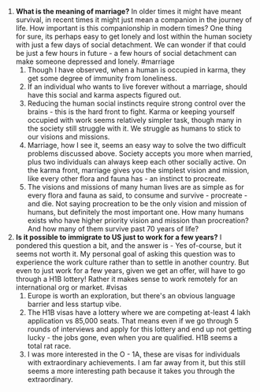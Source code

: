 1. **What is the meaning of marriage?** In older times it might have meant survival, in recent times it might just mean a companion in the journey of life. How important is this companionship in modern times? One thing for sure, its perhaps easy to get lonely and lost within the human society with just a few days of social detachment. We can wonder if that could be just a few hours in future - a few hours of social detachment can make someone depressed and lonely. #marriage
	1. Though I have observed, when a human is occupied in karma, they get some degree of immunity from loneliness.
	2. If an individual who wants to live forever without a marriage, should have this social and karma aspects figured out.
	3. Reducing the human social instincts require strong control over the brains - this is the hard front to fight. Karma or keeping yourself occupied with work seems relatively simpler task, though many in the society still struggle with it. We struggle as humans to stick to our visions and missions.
	4. Marriage, how I see it, seems an easy way to solve the two difficult problems discussed above. Society accepts you more when married, plus two individuals can always keep each other socially active. On the karma front, marriage gives you the simplest vision and mission, like every other flora and fauna has - an instinct to procreate.
	5. The visions and missions of many human lives are as simple as for every flora and fauna as said, to consume and survive - procreate - and die. Not saying procreation to be the only vision and mission of humans, but definitely the most important one. How many humans exists who have higher priority vision and mission than procreation? And how many of them survive past 70 years of life?
2. **Is it possible to immigrate to US just to work for a few years?** I pondered this question a bit, and the answer is - Yes of-course, but it seems not worth it. My personal goal of asking this question was to experience the work culture rather than to settle in another country. But even to just work for a few years, given we get an offer, will have to go through a H1B lottery! Rather it makes sense to work remotely for an international org or market. #visas
	1. Europe is worth an exploration, but there's an obvious language barrier and less startup vibe.
	2. The H1B visas have a lottery where we are competing at-least 4 lakh application vs 85,000 seats. That means even if we go through 5 rounds of interviews and apply for this lottery and end up not getting lucky - the jobs gone, even when you are qualified. H1B seems a total rat race.
	3. I was more interested in the O - 1A, these are visas for individuals with extraordinary achievements. I am far away from it, but this still seems a more interesting path because it takes you through the extraordinary.

